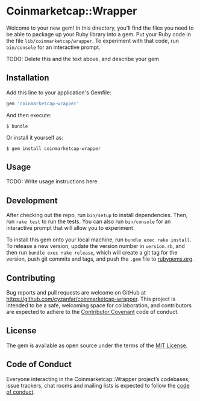 # Coinmarketcap::Wrapper

Welcome to your new gem! In this directory, you'll find the files you need to be able to package up your Ruby library into a gem. Put your Ruby code in the file `lib/coinmarketcap/wrapper`. To experiment with that code, run `bin/console` for an interactive prompt.

TODO: Delete this and the text above, and describe your gem

## Installation

Add this line to your application's Gemfile:

```ruby
gem 'coinmarketcap-wrapper'
```

And then execute:

    $ bundle

Or install it yourself as:

    $ gem install coinmarketcap-wrapper

## Usage

TODO: Write usage instructions here

## Development

After checking out the repo, run `bin/setup` to install dependencies. Then, run `rake test` to run the tests. You can also run `bin/console` for an interactive prompt that will allow you to experiment.

To install this gem onto your local machine, run `bundle exec rake install`. To release a new version, update the version number in `version.rb`, and then run `bundle exec rake release`, which will create a git tag for the version, push git commits and tags, and push the `.gem` file to [rubygems.org](https://rubygems.org).

## Contributing

Bug reports and pull requests are welcome on GitHub at https://github.com/cyzanfar/coinmarketcap-wrapper. This project is intended to be a safe, welcoming space for collaboration, and contributors are expected to adhere to the [Contributor Covenant](http://contributor-covenant.org) code of conduct.

## License

The gem is available as open source under the terms of the [MIT License](https://opensource.org/licenses/MIT).

## Code of Conduct

Everyone interacting in the Coinmarketcap::Wrapper project’s codebases, issue trackers, chat rooms and mailing lists is expected to follow the [code of conduct](https://github.com/cyzanfar/coinmarketcap-wrapper/blob/master/CODE_OF_CONDUCT.md).

